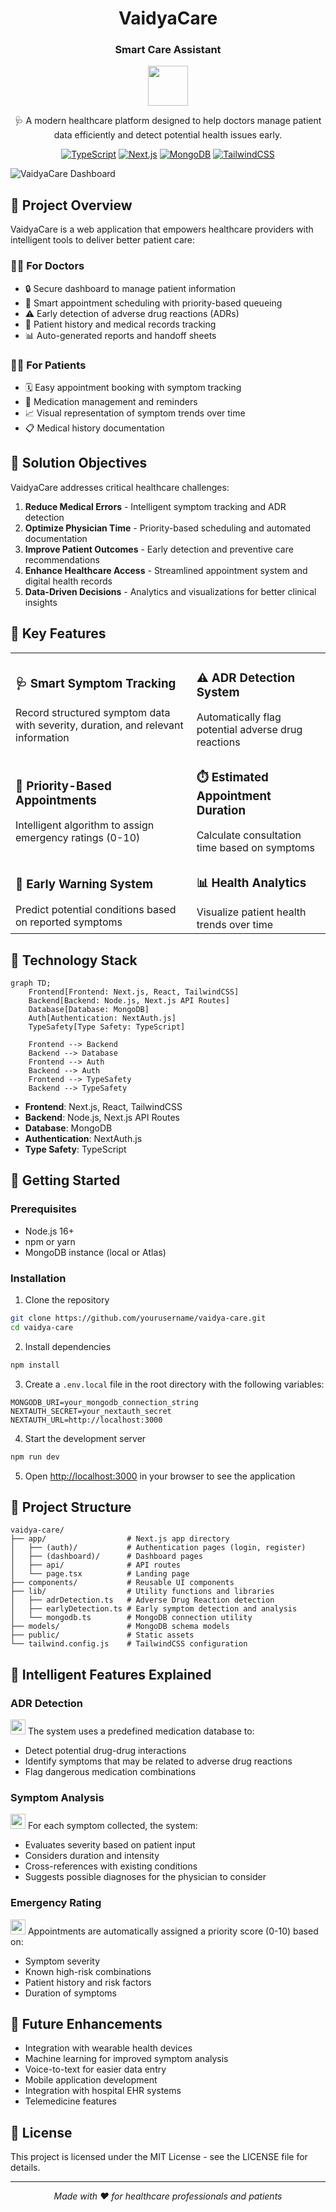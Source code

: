 <div align="center">
<h1>VaidyaCare</h1>
<h3>Smart Care Assistant</h3>
<img src="https://img.icons8.com/color/96/000000/caduceus.png" width="64"/>

<p>
🩺 A modern healthcare platform designed to help doctors manage patient data efficiently and detect potential health issues early.
</p>

[![TypeScript](https://img.shields.io/badge/TypeScript-007ACC?style=for-the-badge&logo=typescript&logoColor=white)](https://www.typescriptlang.org/)
[![Next.js](https://img.shields.io/badge/Next.js-000000?style=for-the-badge&logo=next.js&logoColor=white)](https://nextjs.org/)
[![MongoDB](https://img.shields.io/badge/MongoDB-4EA94B?style=for-the-badge&logo=mongodb&logoColor=white)](https://www.mongodb.com/)
[![TailwindCSS](https://img.shields.io/badge/Tailwind_CSS-38B2AC?style=for-the-badge&logo=tailwind-css&logoColor=white)](https://tailwindcss.com/)

</div>

![VaidyaCare Dashboard](https://source.unsplash.com/random/1200x400/?medical,dashboard)

## 🌟 Project Overview 

VaidyaCare is a web application that empowers healthcare providers with intelligent tools to deliver better patient care: 

### 👨‍⚕️ For Doctors
- 🔒 Secure dashboard to manage patient information
- 📅 Smart appointment scheduling with priority-based queueing
- ⚠️ Early detection of adverse drug reactions (ADRs)
- 📝 Patient history and medical records tracking
- 📊 Auto-generated reports and handoff sheets

### 🧑‍⚕️ For Patients
- 🗓️ Easy appointment booking with symptom tracking
- 💊 Medication management and reminders
- 📈 Visual representation of symptom trends over time
- 📋 Medical history documentation

## 🎯 Solution Objectives

VaidyaCare addresses critical healthcare challenges:

1. **Reduce Medical Errors** - Intelligent symptom tracking and ADR detection
2. **Optimize Physician Time** - Priority-based scheduling and automated documentation
3. **Improve Patient Outcomes** - Early detection and preventive care recommendations
4. **Enhance Healthcare Access** - Streamlined appointment system and digital health records
5. **Data-Driven Decisions** - Analytics and visualizations for better clinical insights

## 💎 Key Features

<table>
  <tr>
    <td>
      <h3>🩺 Smart Symptom Tracking</h3>
      Record structured symptom data with severity, duration, and relevant information
    </td>
    <td>
      <h3>⚠️ ADR Detection System</h3>
      Automatically flag potential adverse drug reactions
    </td>
  </tr>
  <tr>
    <td>
      <h3>🚨 Priority-Based Appointments</h3>
      Intelligent algorithm to assign emergency ratings (0-10)
    </td>
    <td>
      <h3>⏱️ Estimated Appointment Duration</h3>
      Calculate consultation time based on symptoms
    </td>
  </tr>
  <tr>
    <td>
      <h3>🔮 Early Warning System</h3>
      Predict potential conditions based on reported symptoms
    </td>
    <td>
      <h3>📊 Health Analytics</h3>
      Visualize patient health trends over time
    </td>
  </tr>
</table>

## 🔧 Technology Stack

```mermaid
graph TD;
    Frontend[Frontend: Next.js, React, TailwindCSS]
    Backend[Backend: Node.js, Next.js API Routes]
    Database[Database: MongoDB]
    Auth[Authentication: NextAuth.js]
    TypeSafety[Type Safety: TypeScript]
    
    Frontend --> Backend
    Backend --> Database
    Frontend --> Auth
    Backend --> Auth
    Frontend --> TypeSafety
    Backend --> TypeSafety
```

- **Frontend**: Next.js, React, TailwindCSS
- **Backend**: Node.js, Next.js API Routes
- **Database**: MongoDB
- **Authentication**: NextAuth.js
- **Type Safety**: TypeScript

## 🚀 Getting Started

### Prerequisites
- Node.js 16+ 
- npm or yarn
- MongoDB instance (local or Atlas)

### Installation

1. Clone the repository
```bash
git clone https://github.com/yourusername/vaidya-care.git
cd vaidya-care
```

2. Install dependencies
```bash
npm install
```

3. Create a `.env.local` file in the root directory with the following variables:
```
MONGODB_URI=your_mongodb_connection_string
NEXTAUTH_SECRET=your_nextauth_secret
NEXTAUTH_URL=http://localhost:3000
```

4. Start the development server
```bash
npm run dev
```

5. Open [http://localhost:3000](http://localhost:3000) in your browser to see the application

## 📁 Project Structure

```
vaidya-care/
├── app/                  # Next.js app directory
│   ├── (auth)/           # Authentication pages (login, register)
│   ├── (dashboard)/      # Dashboard pages
│   ├── api/              # API routes
│   └── page.tsx          # Landing page
├── components/           # Reusable UI components
├── lib/                  # Utility functions and libraries
│   ├── adrDetection.ts   # Adverse Drug Reaction detection
│   ├── earlyDetection.ts # Early symptom detection and analysis
│   └── mongodb.ts        # MongoDB connection utility
├── models/               # MongoDB schema models
├── public/               # Static assets
└── tailwind.config.js    # TailwindCSS configuration
```

## 🧠 Intelligent Features Explained

### ADR Detection

<img src="https://img.icons8.com/color/48/000000/pill.png" width="24"/> The system uses a predefined medication database to:
- Detect potential drug-drug interactions
- Identify symptoms that may be related to adverse drug reactions
- Flag dangerous medication combinations

### Symptom Analysis

<img src="https://img.icons8.com/color/48/000000/stethoscope.png" width="24"/> For each symptom collected, the system:
- Evaluates severity based on patient input
- Considers duration and intensity
- Cross-references with existing conditions
- Suggests possible diagnoses for the physician to consider

### Emergency Rating

<img src="https://img.icons8.com/color/48/000000/ambulance.png" width="24"/> Appointments are automatically assigned a priority score (0-10) based on:
- Symptom severity
- Known high-risk combinations
- Patient history and risk factors
- Duration of symptoms

## 🔮 Future Enhancements

- Integration with wearable health devices
- Machine learning for improved symptom analysis
- Voice-to-text for easier data entry
- Mobile application development
- Integration with hospital EHR systems
- Telemedicine features

## 📜 License

This project is licensed under the MIT License - see the LICENSE file for details.

---

<div align="center">
  <p><i>Made with ❤️ for healthcare professionals and patients</i></p>
</div>
